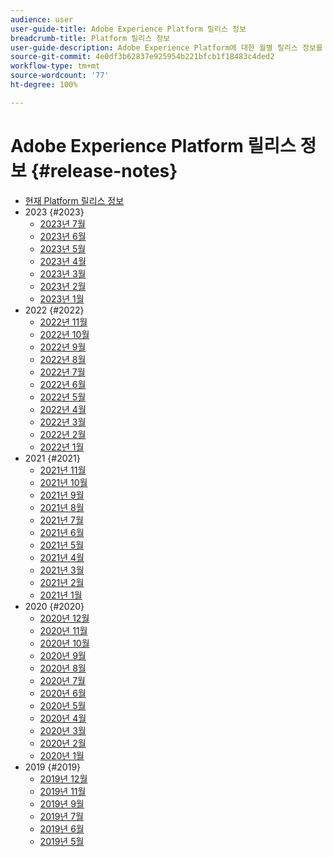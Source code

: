 ```yaml
---
audience: user
user-guide-title: Adobe Experience Platform 릴리스 정보
breadcrumb-title: Platform 릴리스 정보
user-guide-description: Adobe Experience Platform에 대한 월별 릴리스 정보를 살펴보십시오.
source-git-commit: 4e0df3b62837e925954b221bfcb1f18483c4ded2
workflow-type: tm+mt
source-wordcount: '77'
ht-degree: 100%

---
```



# Adobe Experience Platform 릴리스 정보 {#release-notes}

* [현재 Platform 릴리스 정보](latest/latest.md)
* 2023 {#2023}
   * [2023년 7월](2023/july-2023.md)
   * [2023년 6월](2023/june-2023.md)
   * [2023년 5월](2023/may-2023.md)
   * [2023년 4월](2023/april-2023.md)
   * [2023년 3월](2023/march-2023.md)
   * [2023년 2월](2023/february-2023.md)
   * [2023년 1월](2023/january-2023.md)
* 2022 {#2022}
   * [2022년 11월](2022/november-2022.md)
   * [2022년 10월](2022/october-2022.md)
   * [2022년 9월](2022/september-2022.md)
   * [2022년 8월](2022/august-2022.md)
   * [2022년 7월](2022/july-2022.md)
   * [2022년 6월](2022/june-2022.md)
   * [2022년 5월](2022/may-2022.md)
   * [2022년 4월](2022/april-2022.md)
   * [2022년 3월](2022/march-2022.md)
   * [2022년 2월](2022/february-2022.md)
   * [2022년 1월](2022/january-2022.md)
* 2021 {#2021}
   * [2021년 11월](2021/november-2021.md)
   * [2021년 10월](2021/october-2021.md)
   * [2021년 9월](2021/september-2021.md)
   * [2021년 8월](2021/august-2021.md)
   * [2021년 7월](2021/july-2021.md)
   * [2021년 6월](2021/june-2021.md)
   * [2021년 5월](2021/may-2021.md)
   * [2021년 4월](2021/april-2021.md)
   * [2021년 3월](2021/march-2021.md)
   * [2021년 2월](2021/february-2021.md)
   * [2021년 1월](2021/january-2021.md)
* 2020 {#2020}
   * [2020년 12월](2020/december-2020.md)
   * [2020년 11월](2020/november-2020.md)
   * [2020년 10월](2020/october-2020.md)
   * [2020년 9월](2020/september-2020.md)
   * [2020년 8월](2020/august-2020.md)
   * [2020년 7월](2020/july-2020.md)
   * [2020년 6월](2020/june-2020.md)
   * [2020년 5월](2020/may-2020.md)
   * [2020년 4월](2020/april-2020.md)
   * [2020년 3월](2020/march-2020.md)
   * [2020년 2월](2020/february-2020.md)
   * [2020년 1월](2020/january-2020.md)
* 2019 {#2019}
   * [2019년 12월](2019/december-2019.md)
   * [2019년 11월](2019/november-2019.md)
   * [2019년 9월](2019/september-2019.md)
   * [2019년 7월](2019/july-2019.md)
   * [2019년 6월](2019/june-2019.md)
   * [2019년 5월](2019/may-2019.md)
